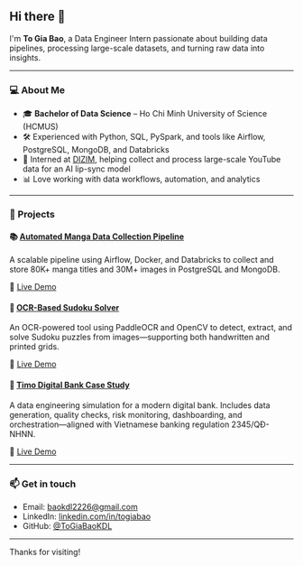## Hi there 👋  
I'm **To Gia Bao**, a Data Engineer Intern passionate about building data pipelines, processing large-scale datasets, and turning raw data into insights.

---

### 💻 About Me

- 🎓 **Bachelor of Data Science** – Ho Chi Minh University of Science (HCMUS)  
- 🛠️ Experienced with Python, SQL, PySpark, and tools like Airflow, PostgreSQL, MongoDB, and Databricks  
- 🤝 Interned at [DIZIM](https://dizim.ai/en/ai-marketing-agency/), helping collect and process large-scale YouTube data for an AI lip-sync model  
- 📊 Love working with data workflows, automation, and analytics

---

### 🚀 Projects

#### 📚 [Automated Manga Data Collection Pipeline](https://github.com/ToGiaBaoKDL/mangadex-pipeline)  
A scalable pipeline using Airflow, Docker, and Databricks to collect and store 80K+ manga titles and 30M+ images in PostgreSQL and MongoDB.

🔗 [Live Demo](https://tgb-mangadex-pipeline.onrender.com/)

#### 🔢 [OCR-Based Sudoku Solver](https://github.com/ToGiaBaoKDL/Sudoku_OCR)  
An OCR-powered tool using PaddleOCR and OpenCV to detect, extract, and solve Sudoku puzzles from images—supporting both handwritten and printed grids.

🔗 [Live Demo](https://sudoku-ocr-tgb.streamlit.app/)

#### 🏦 [Timo Digital Bank Case Study](https://github.com/ToGiaBaoKDL/TimoBankCaseStudy)  
A data engineering simulation for a modern digital bank. Includes data generation, quality checks, risk monitoring, dashboarding, and orchestration—aligned with Vietnamese banking regulation 2345/QĐ-NHNN.  

🔗 [Live Demo](https://tgb-timobankcasestudy.streamlit.app/)

---

### 📫 Get in touch

- Email: [baokdl2226@gmail.com](mailto:baokdl2226@gmail.com)  
- LinkedIn: [linkedin.com/in/togiabao](https://www.linkedin.com/in/togiabao/)  
- GitHub: [@ToGiaBaoKDL](https://github.com/ToGiaBaoKDL)

---

Thanks for visiting!
